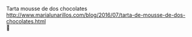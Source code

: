 Tarta mousse de dos chocolates	http://www.marialunarillos.com/blog/2016/07/tarta-de-mousse-de-dos-chocolates.html	
਍